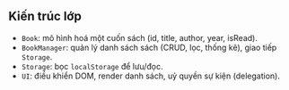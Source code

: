 ## Kiến trúc lớp
- `Book`: mô hình hoá một cuốn sách (id, title, author, year, isRead).
- `BookManager`: quản lý danh sách sách (CRUD, lọc, thống kê), giao tiếp `Storage`.
- `Storage`: bọc `localStorage` để lưu/đọc.
- `UI`: điều khiển DOM, render danh sách, uỷ quyền sự kiện (delegation).

